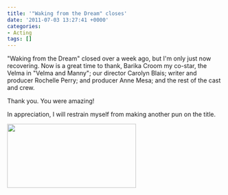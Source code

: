 ```yaml
---
title: '"Waking from the Dream" closes'
date: '2011-07-03 13:27:41 +0000'
categories:
- Acting
tags: []
---
```


"Waking from the Dream" closed over a week ago, but I'm only just now
recovering. Now is a great time to thank, Barika Croom my co-star, the Velma in
"Velma and Manny"; our director Carolyn Blais; writer and producer Rochelle
Perry; and producer Anne Mesa; and the rest of the cast and crew.

Thank you. You were amazing!

In appreciation, I will restrain myself from making another pun on the title.

[<img
src="http://damienburke.com/wp-content/uploads/2011/07/232323232fp-4-nu323-545-868-wsnrcg348697795-338nu0mrj-300x149.jpg"
alt="" title="Waking from a Dream cast and crew" width="300" height="149"
class="alignleft size-medium wp-image-580"
/>](http://damienburke.com/wp-content/uploads/2011/07/232323232fp-4-nu323-545-868-wsnrcg348697795-338nu0mrj.jpg)

